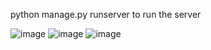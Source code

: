 python manage.py runserver    to run the server

 ![image](https://github.com/user-attachments/assets/d8e32da1-8b9b-4191-b5ba-cf7e452e46bd)
![image](https://github.com/user-attachments/assets/519d38b3-f8e1-4362-b2eb-431ba099effe)
![image](https://github.com/user-attachments/assets/da982728-be2c-4884-b014-0b937383474e)
